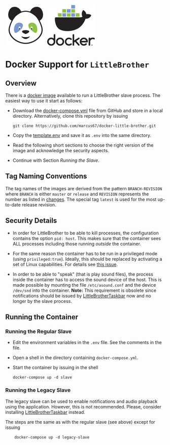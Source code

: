 ![LittleBrother-Logo](doc/icon-baby-panda-128x128.png)
![LittleBrother-Logo](doc/docker-logo-128x128.png)

# Docker Support for `LittleBrother`

## Overview

There is a [docker image](https://hub.docker.com/repository/docker/marcusrickert/little-brother-slave) 
available to run a LittleBrother slave process. The easiest way to use it start as follows:
 
*   Download the [docker-compose.yml](docker/docker-compose.yml) file from GitHub and store in a local directory.
    Alternatively, clone this repository by issuing 
    
        git clone https://github.com/marcus67/docker-little-brother.git    

*   Copy the [template.env](docker/template.env) and save it as `.env` into the same directory.

*   Read the following short sections to choose the right version of the image and acknowledge the security aspects.

*   Continue with Section *Running the Slave*.

## Tag Naming Conventions

The tag names of the images are derived from the pattern `BRANCH-REVISION` where `BRANCH` is either `master` or
`release` and `REVISION` represents the number as listed in [changes](CHANGES.md). The special tag `latest` is used
for the most up-to-date release revision.

## Security Details

*   In order for LittleBrother to be able to kill processes, the configuration contains the option `pid: host`. 
This makes sure that the container sees ALL processes including those running *outside* the container.

*   For the same reason the container has to be run in a privileged mode (using `privileged:true`). Ideally,
this should be replaced by activating a set of Linux capabilities. 
For details see [this issue](https://github.com/marcus67/docker-little-brother/issues/1).

*   In order to be able to "speak" (that is play sound files), the process inside the container has to access the sound
device of the host. This is made possible by mounting the file `/etc/asound.conf` and the device `/dev/snd` 
into the container. **Note:** This requirement is obsolete since notifications should be issued by 
[LittleBrotherTaskbar](https://github.com/marcus67/little_brother_taskbar) now and no longer by the slave process.



## Running the Container

### Running the Regular Slave

*   Edit the environment variables in the `.env` file. See the comments in the file.
*   Open a shell in the directory containing `docker-compose.yml`.
*   Start the container by issuing in the shell

        docker-compose up -d slave 

### Running the Legacy Slave

The legacy slave can be used to enable notifications and audio playback using the application. However,
this is not recommended. Please, consider installing 
[LittleBrotherTaskbar](https://github.com/marcus67/little_brother_taskbar) instead.

The steps are the same as with the regular slave (see above) except for issuing

        docker-compose up -d legacy-slave 
